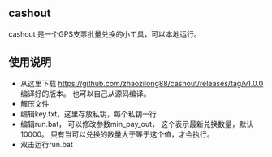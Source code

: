 ## cashout
cashout 是一个GPS支票批量兑换的小工具，可以本地运行。

## 使用说明

- 从这里下载 https://github.com/zhaozilong88/cashout/releases/tag/v1.0.0 编译好的版本。 也可以自己从源码编译。
- 解压文件
- 编辑key.txt，这里存放私钥，每个私钥一行
- 编辑run.bat， 可以修改参数min_pay_out， 这个表示最新兑换数量，默认10000。 只有当可以兑换的数量大于等于这个值，才会执行。
- 双击运行run.bat
